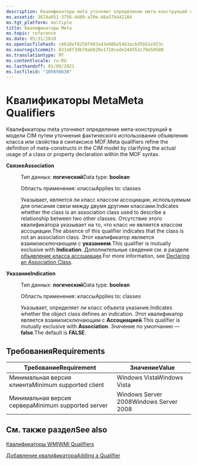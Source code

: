 ```yaml
---
description: Квалификаторы meta уточняют определение мета-конструкций в модели CIM путем уточнения фактического использования объявления класса или свойства в синтаксисе MOF.
ms.assetid: 3674a051-3756-4d09-a70e-46a57b442104
ms.tgt_platform: multiple
title: Квалификаторы Meta
ms.topic: reference
ms.date: 05/31/2018
ms.openlocfilehash: c8618ef8258f403a43e08be54b3acbd5bb1e923c
ms.sourcegitcommit: 831e8f3db78ab820e1710cede244553c70e50500
ms.translationtype: MT
ms.contentlocale: ru-RU
ms.lasthandoff: 01/08/2021
ms.locfileid: "105656638"
---
```

# <a name="meta-qualifiers"></a><span data-ttu-id="3973c-103">Квалификаторы Meta</span><span class="sxs-lookup"><span data-stu-id="3973c-103">Meta Qualifiers</span></span>

<span data-ttu-id="3973c-104">Квалификаторы meta уточняют определение мета-конструкций в модели CIM путем уточнения фактического использования объявления класса или свойства в синтаксисе MOF.</span><span class="sxs-lookup"><span data-stu-id="3973c-104">Meta qualifiers refine the definition of meta-constructs in the CIM model by clarifying the actual usage of a class or property declaration within the MOF syntax.</span></span>

<dt>

<span data-ttu-id="3973c-105"><span id="Association"></span><span id="association"></span><span id="ASSOCIATION"></span>**Связке**</span><span class="sxs-lookup"><span data-stu-id="3973c-105"><span id="Association"></span><span id="association"></span><span id="ASSOCIATION"></span>**Association**</span></span>
</dt> <dd>

<span data-ttu-id="3973c-106">Тип данных: **логический**</span><span class="sxs-lookup"><span data-stu-id="3973c-106">Data type: **boolean**</span></span>

<span data-ttu-id="3973c-107">Область применения: классы</span><span class="sxs-lookup"><span data-stu-id="3973c-107">Applies to: classes</span></span>

<span data-ttu-id="3973c-108">Указывает, является ли класс классом ассоциации, используемым для описания связи между двумя другими классами.</span><span class="sxs-lookup"><span data-stu-id="3973c-108">Indicates whether the class is an association class used to describe a relationship between two other classes.</span></span> <span data-ttu-id="3973c-109">Отсутствие этого квалификатора указывает на то, что класс не является классом ассоциации.</span><span class="sxs-lookup"><span data-stu-id="3973c-109">The absence of this qualifier indicates that the class is not an association class.</span></span> <span data-ttu-id="3973c-110">Этот квалификатор является взаимоисключающим с **указанием**.</span><span class="sxs-lookup"><span data-stu-id="3973c-110">This qualifier is mutually exclusive with **Indication**.</span></span> <span data-ttu-id="3973c-111">Дополнительные сведения см. в разделе [объявление класса ассоциации](declaring-an-association-class.md).</span><span class="sxs-lookup"><span data-stu-id="3973c-111">For more information, see [Declaring an Association Class](declaring-an-association-class.md).</span></span>

</dd> <dt>

<span data-ttu-id="3973c-112"><span id="Indication"></span><span id="indication"></span><span id="INDICATION"></span>**Указание**</span><span class="sxs-lookup"><span data-stu-id="3973c-112"><span id="Indication"></span><span id="indication"></span><span id="INDICATION"></span>**Indication**</span></span>
</dt> <dd>

<span data-ttu-id="3973c-113">Тип данных: **логический**</span><span class="sxs-lookup"><span data-stu-id="3973c-113">Data type: **boolean**</span></span>

<span data-ttu-id="3973c-114">Область применения: классы</span><span class="sxs-lookup"><span data-stu-id="3973c-114">Applies to: classes</span></span>

<span data-ttu-id="3973c-115">Указывает, определяет ли класс объекта указание.</span><span class="sxs-lookup"><span data-stu-id="3973c-115">Indicates whether the object class defines an indication.</span></span> <span data-ttu-id="3973c-116">Этот квалификатор является взаимоисключающим с **Ассоциацией**.</span><span class="sxs-lookup"><span data-stu-id="3973c-116">This qualifier is mutually exclusive with **Association**.</span></span> <span data-ttu-id="3973c-117">Значение по умолчанию — **false**.</span><span class="sxs-lookup"><span data-stu-id="3973c-117">The default is **FALSE**.</span></span>

</dd> </dl>

## <a name="requirements"></a><span data-ttu-id="3973c-118">Требования</span><span class="sxs-lookup"><span data-stu-id="3973c-118">Requirements</span></span>



| <span data-ttu-id="3973c-119">Требование</span><span class="sxs-lookup"><span data-stu-id="3973c-119">Requirement</span></span> | <span data-ttu-id="3973c-120">Значение</span><span class="sxs-lookup"><span data-stu-id="3973c-120">Value</span></span> |
|-------------------------------------|--------------------------------|
| <span data-ttu-id="3973c-121">Минимальная версия клиента</span><span class="sxs-lookup"><span data-stu-id="3973c-121">Minimum supported client</span></span><br/> | <span data-ttu-id="3973c-122">Windows Vista</span><span class="sxs-lookup"><span data-stu-id="3973c-122">Windows Vista</span></span><br/>       |
| <span data-ttu-id="3973c-123">Минимальная версия сервера</span><span class="sxs-lookup"><span data-stu-id="3973c-123">Minimum supported server</span></span><br/> | <span data-ttu-id="3973c-124">Windows Server 2008</span><span class="sxs-lookup"><span data-stu-id="3973c-124">Windows Server 2008</span></span><br/> |



## <a name="see-also"></a><span data-ttu-id="3973c-125">См. также раздел</span><span class="sxs-lookup"><span data-stu-id="3973c-125">See also</span></span>

<dl> <dt>

[<span data-ttu-id="3973c-126">Квалификаторы WMI</span><span class="sxs-lookup"><span data-stu-id="3973c-126">WMI Qualifiers</span></span>](wmi-qualifiers.md)
</dt> <dt>

[<span data-ttu-id="3973c-127">Добавление квалификатора</span><span class="sxs-lookup"><span data-stu-id="3973c-127">Adding a Qualifier</span></span>](adding-a-qualifier.md)
</dt> </dl>

 

 




